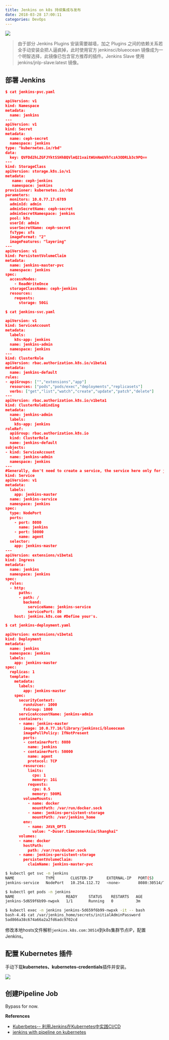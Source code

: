 ```yaml
---
title: Jenkins on k8s 持续集成与发布
date: 2018-03-28 17:00:11
categories: DevOps
---
```

![](/images/jenkinsonk8s1.png)

<!-- more -->

> 由于部分 Jenkins Plugins 安装需要越墙，加之 Plugins 之间的依赖关系若全手动安装会把人逼疯掉，此时使用官方 jenkinsci/blueocean 镜像成为一个明智选择，此镜像已包含官方推荐的插件。Jenkins Slave 使用 jenkins/jnlp-slave:latest 镜像。

## 部署 Jenkins

```json
$ cat jenkins-pvc.yaml

apiVersion: v1
kind: Namespace
metadata:
  name: jenkins
---
apiVersion: v1
kind: Secret
metadata:
  name: ceph-secret
  namespace: jenkins
type: "kubernetes.io/rbd"  
data:
  key: QVFDd2hLZGFJYktSSHhBQVlmQ21vaitWUnNmUVhTczA3ODRLb3c9PQ==
---
kind: StorageClass
apiVersion: storage.k8s.io/v1
metadata:
   name: ceph-jenkins
   namespace: jenkins
provisioner: kubernetes.io/rbd
parameters:
  monitors: 10.0.77.17:6789
  adminId: admin
  adminSecretName: ceph-secret
  adminSecretNamespace: jenkins
  pool: k8s
  userId: admin
  userSecretName: ceph-secret
  fsType: xfs
  imageFormat: "2"
  imageFeatures: "layering"
---
apiVersion: v1
kind: PersistentVolumeClaim
metadata:
  name: jenkins-master-pvc
  namespace: jenkins
spec:
  accessModes:
    - ReadWriteOnce
  storageClassName: ceph-jenkins  
  resources:
    requests:
      storage: 50Gi
```

```json
$ cat jenkins-svc.yaml

apiVersion: v1
kind: ServiceAccount
metadata:
  labels:
    k8s-app: jenkins
  name: jenkins-admin
  namespace: jenkins
---
kind: ClusterRole
apiVersion: rbac.authorization.k8s.io/v1beta1
metadata:
  name: jenkins-default
rules:
- apiGroups: ["","extensions","app"]
  resources: ["pods","pods/exec","deployments","replicasets"]
  verbs: ["get","list","watch","create","update","patch","delete"]
---
apiVersion: rbac.authorization.k8s.io/v1beta1
kind: ClusterRoleBinding
metadata:
  name: jenkins-admin
  labels:
    k8s-app: jenkins
roleRef:
  apiGroup: rbac.authorization.k8s.io
  kind: ClusterRole
  name: jenkins-default
subjects:
- kind: ServiceAccount
  name: jenkins-admin
  namespace: jenkins
---
#Generally, don't need to create a service, the service here only for jnlp connect.
kind: Service
apiVersion: v1
metadata:
  labels:
    app: jenkins-master
  name: jenkins-service
  namespace: jenkins
spec:
  type: NodePort
  ports:
    - port: 8080
      name: jenkins
    - port: 50000
      name: agent
  selector:
    app: jenkins-master
---
apiVersion: extensions/v1beta1
kind: Ingress
metadata:
  name: jenkins
  namespace: jenkins
spec:
  rules:
  - http:
      paths:
      - path: /
        backend:
          serviceName: jenkins-service
          servicePort: 80
    host: jenkins.k8s.com #Define your's.
```

```json
$ cat jenkins-deployment.yaml

apiVersion: extensions/v1beta1
kind: Deployment
metadata:
  name: jenkins
  namespace: jenkins
  labels:
    app: jenkins-master
spec:
  replicas: 1
  template:
    metadata:
      labels:
        app: jenkins-master
    spec:
      securityContext:
        runAsUser: 1000
        fsGroup: 1000
      serviceAccountName: jenkins-admin
      containers:
      - name: jenkins-master
        image: 10.0.77.16/library/jenkinsci/blueocean
        imagePullPolicy: IfNotPresent
        ports:
        - containerPort: 8080
          name: jenkins
        - containerPort: 50000
          name: agent
          protocol: TCP
        resources:
          limits:
            cpu: 1
            memory: 1Gi
          requests:
            cpu: 0.5
            memory: 500Mi
        volumeMounts:
          - name: docker
            mountPath: /var/run/docker.sock
          - name: jenkins-persistent-storage
            mountPath: /var/jenkins_home
        env:
          - name: JAVA_OPTS
            value: "-Duser.timezone=Asia/Shanghai"
      volumes:
      - name: docker
        hostPath:
          path: /var/run/docker.sock
      - name: jenkins-persistent-storage
        persistentVolumeClaim:
          claimName: jenkins-master-pvc
```

```bash
$ kubectl get svc -n jenkins
NAME              TYPE       CLUSTER-IP      EXTERNAL-IP   PORT(S)                          AGE
jenkins-service   NodePort   10.254.112.72   <none>        8080:30514/TCP,50000:32589/TCP   4h

$ kubectl get pods -n jenkins
NAME                       READY     STATUS    RESTARTS   AGE
jenkins-5d659f6b99-nwpxk   1/1       Running   0          3m

$ kubectl exec -n jenkins jenkins-5d659f6b99-nwpxk -it -- bash
bash-4.4$ cat /var/jenkins_home/secrets/initialAdminPassword
5ad866a38c674a66a2a2fd6adc9702cd
```

修改本地hosts文件解析`jenkins.k8s.com:30514`到k8s集群节点IP，配置Jenkins。

## 配置 Kubernetes 插件

手动下载**kubernetes、kubernetes-credentials**插件并安装。

![](/images/jenkinsonk8s2.png)

## 创建Pipeline Job

Bypass for now.

**References**

+ [Kuberbetes-- 利用Jenkins在Kubernetes中实践CI/CD](https://zhangchenchen.github.io/2017/12/17/achieve-cicd-in-kubernetes-with-jenkins/)
+ [jenkins with pipeline on kubernetes](https://kevinguo.me/2017/12/27/jenkins-on-kubernetes-with-pipeline/)
